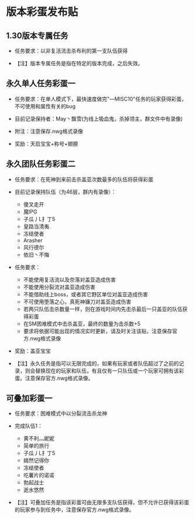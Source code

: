 版本彩蛋发布贴
==============

1.30版本专属任务
---------------
* 任务要求：以非复活流击杀布利的第一支队伍获得

* 【注】版本专属任务是指在特定的版本完成，之后失效。


永久单人任务彩蛋一
---------------
* 任务要求：在单人模式下，最快速度做完"—MISC10"任务的玩家获得彩蛋，不可使用和属性有关的bug
  
* 目前记录保持者：May丶飘雪(为线上吸血鬼，杀掉领主，群文件中有录像)

* 附注：注意保存.nwg格式录像

* 奖励：天启宝宝+称号+翅膀


永久团队任务彩蛋二
---------------
* 任务要求：在死神到来前击杀盖亚次数最多的队伍将获得彩蛋

* 目前记录保持队伍（为46层，群内有录像）：
  * 傻叉走开
  * 魔IPG
  * 子瓜丿L扌丁5 
  * 皇路当清夷      
  * 冻结使者        
  * Arasher          
  * 风行德尔         
  * 依旧丶不悔    

* 任务要求：
  * 不能使用复活流以及奈落对盖亚造成伤害
  * 不能使用分裂流对盖亚造成伤害
  * 不能借助线上boss，或者其它野区单位对盖亚造成伤害
  * 不可使用堕落之心，真死神镰刀对盖亚造成伤害
  * 若两只队伍击杀数量一样，则在游戏时间内先击杀最后一只盖亚的队伍获得彩蛋
  * 在SM困难模式中击杀盖亚，最终的数量为击杀数+5
  * 要求将依据可能出现的情况实时更新，请及时关注该贴，注意保存官方.nwg格式录像
 
* 奖励：盖亚宝宝 

* 【注】永久任务是指可以无限完成的，如果有玩家或者队伍超过了之前的记录，则会替换现在的玩家和队伍，有且仅有一只队伍或一个玩家可拥有该彩蛋。注意保存官方.nwg格式录像。

可叠加彩蛋一
---------------
* 任务要求：困难模式中以分裂流击杀龙神

* 完成队伍1：
  * 黄不利灬妮妮  
  * 简单的旅行      
  * 子瓜丿L扌丁5   
  * 嫣然记得你    
  * 冻结使者        
  * 吃薯片的诺诺  
  * 勃起战士         
  * 逝水悠然  

* 【注】可叠加任务是指该彩蛋可由无限多支队伍获得，但不允许已获得该彩蛋的玩家参与到任务中，注意保存官方.nwg格式录像。






  
  
  
